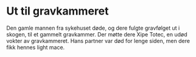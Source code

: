 # Ut til gravkammeret

Den gamle mannen fra sykehuset døde, og dere fulgte gravfølget ut i skogen, til et gammelt gravkammer. Der møtte dere Xipe Totec, en udød
vokter av gravkammeret. Hans partner var død for lenge siden, men dere fikk hennes light mace.

